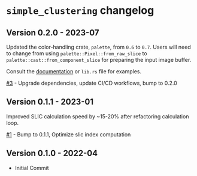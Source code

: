 # `simple_clustering` changelog

## Version 0.2.0 - 2023-07
Updated the color-handling crate, `palette`, from `0.6` to `0.7`. Users will
need to change from using `palette::Pixel::from_raw_slice` to
`palette::cast::from_component_slice` for preparing the input image buffer.

Consult the [documentation] or `lib.rs` file for examples.

[#3][3] - Upgrade dependencies, update CI/CD workflows, bump to 0.2.0

## Version 0.1.1 - 2023-01
Improved SLIC calculation speed by ~15-20% after refactoring calculation loop.

[#1][1] - Bump to 0.1.1, Optimize slic index computation

## Version 0.1.0 - 2022-04
- Initial Commit

[documentation]: https://docs.rs/simple_clustering
[1]: https://github.com/okaneco/simple_clustering/pull/1
[3]: https://github.com/okaneco/simple_clustering/pull/3
